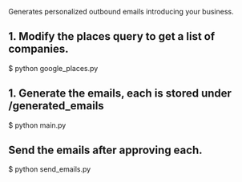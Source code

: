 Generates personalized outbound emails introducing your business.

## 1. Modify the places query to get a list of companies.
$ python google_places.py

## 1. Generate the emails, each is stored under /generated_emails
$ python main.py

## Send the emails after approving each.

$ python send_emails.py